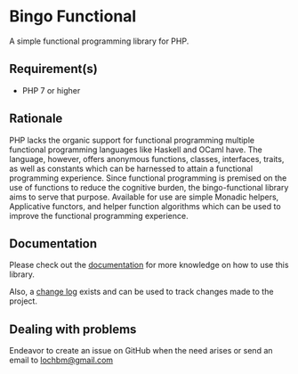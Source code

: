 # Bingo Functional

A simple functional programming library for PHP.

## Requirement(s)

- PHP 7 or higher

## Rationale

PHP lacks the organic support for functional programming multiple functional programming languages like Haskell and OCaml have. The language, however, offers anonymous functions, classes, interfaces, traits, as well as constants which can be harnessed to attain a functional programming experience. Since functional programming is premised on the use of functions to reduce the cognitive burden, the bingo-functional library aims to serve that purpose. Available for use are simple Monadic helpers, Applicative functors, and helper function algorithms which can be used to improve the functional programming experience.

## Documentation

Please check out the [documentation](https://github.com/ace411/bingo-functional/blob/master/docs/main.md) for more knowledge on how to use this library.

Also, a [change log](https://github.com/ace411/bingo-functional/blob/master/docs/changes.md) exists and can be used to track changes made to the project.

## Dealing with problems

Endeavor to create an issue on GitHub when the need arises or send an email to lochbm@gmail.com
